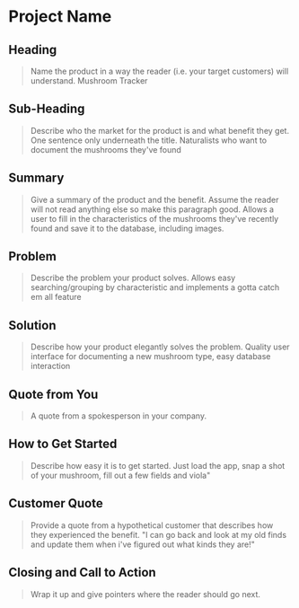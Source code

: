 # Project Name #

<!--
> This material was originally posted [here](http://www.quora.com/What-is-Amazons-approach-to-product-development-and-product-management). It is reproduced here for posterities sake.

There is an approach called "working backwards" that is widely used at Amazon. They work backwards from the customer, rather than starting with an idea for a product and trying to bolt customers onto it. While working backwards can be applied to any specific product decision, using this approach is especially important when developing new products or features.

For new initiatives a product manager typically starts by writing an internal press release announcing the finished product. The target audience for the press release is the new/updated product's customers, which can be retail customers or internal users of a tool or technology. Internal press releases are centered around the customer problem, how current solutions (internal or external) fail, and how the new product will blow away existing solutions.

If the benefits listed don't sound very interesting or exciting to customers, then perhaps they're not (and shouldn't be built). Instead, the product manager should keep iterating on the press release until they've come up with benefits that actually sound like benefits. Iterating on a press release is a lot less expensive than iterating on the product itself (and quicker!).

If the press release is more than a page and a half, it is probably too long. Keep it simple. 3-4 sentences for most paragraphs. Cut out the fat. Don't make it into a spec. You can accompany the press release with a FAQ that answers all of the other business or execution questions so the press release can stay focused on what the customer gets. My rule of thumb is that if the press release is hard to write, then the product is probably going to suck. Keep working at it until the outline for each paragraph flows.

Oh, and I also like to write press-releases in what I call "Oprah-speak" for mainstream consumer products. Imagine you're sitting on Oprah's couch and have just explained the product to her, and then you listen as she explains it to her audience. That's "Oprah-speak", not "Geek-speak".

Once the project moves into development, the press release can be used as a touchstone; a guiding light. The product team can ask themselves, "Are we building what is in the press release?" If they find they're spending time building things that aren't in the press release (overbuilding), they need to ask themselves why. This keeps product development focused on achieving the customer benefits and not building extraneous stuff that takes longer to build, takes resources to maintain, and doesn't provide real customer benefit (at least not enough to warrant inclusion in the press release).
 -->

## Heading ##
  > Name the product in a way the reader (i.e. your target customers) will understand.
  Mushroom Tracker

## Sub-Heading ##
  > Describe who the market for the product is and what benefit they get. One sentence only underneath the title.
  Naturalists who want to document the mushrooms they've found

## Summary ##
  > Give a summary of the product and the benefit. Assume the reader will not read anything else so make this paragraph good.
  Allows a user to fill in the characteristics of the mushrooms they've recently found and save it to the database, including images.

## Problem ##
  > Describe the problem your product solves.
  Allows easy searching/grouping by characteristic and implements a gotta catch em all feature

## Solution ##
  > Describe how your product elegantly solves the problem.
Quality user interface for documenting a new mushroom type, easy database interaction
## Quote from You ##
  > A quote from a spokesperson in your company.

## How to Get Started ##
  > Describe how easy it is to get started.
Just load the app, snap a shot of your mushroom, fill out a few fields and viola"
## Customer Quote ##
  > Provide a quote from a hypothetical customer that describes how they experienced the benefit.
  "I can go back and look at my old finds and update them when i've figured out what kinds they are!"

## Closing and Call to Action ##
  > Wrap it up and give pointers where the reader should go next.

